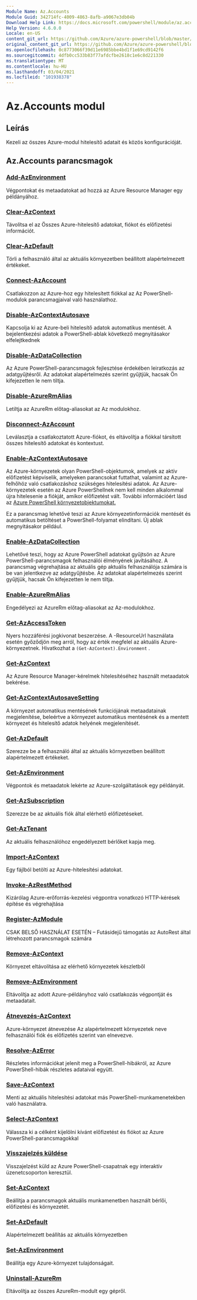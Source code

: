 ```yaml
---
Module Name: Az.Accounts
Module Guid: 342714fc-4009-4863-8afb-a9067e3db04b
Download Help Link: https://docs.microsoft.com/powershell/module/az.accounts
Help Version: 4.6.0.0
Locale: en-US
content_git_url: https://github.com/Azure/azure-powershell/blob/master/src/Accounts/Accounts/help/Az.Accounts.md
original_content_git_url: https://github.com/Azure/azure-powershell/blob/master/src/Accounts/Accounts/help/Az.Accounts.md
ms.openlocfilehash: 0c8773066f39d11e6985bbe4bd1f1e69cd9142f6
ms.sourcegitcommit: 4dfb0cc533b83f77afdcfbe2618c1e6c8d221330
ms.translationtype: MT
ms.contentlocale: hu-HU
ms.lasthandoff: 03/04/2021
ms.locfileid: "101938378"
---
```

# Az.Accounts modul
## Leírás
Kezeli az összes Azure-modul hitelesítő adatait és közös konfigurációját.

## Az.Accounts parancsmagok
### [Add-AzEnvironment](Add-AzEnvironment.md)
Végpontokat és metaadatokat ad hozzá az Azure Resource Manager egy példányához.

### [Clear-AzContext](Clear-AzContext.md)
Távolítsa el az Összes Azure-hitelesítő adatokat, fiókot és előfizetési információt.

### [Clear-AzDefault](Clear-AzDefault.md)
Törli a felhasználó által az aktuális környezetben beállított alapértelmezett értékeket.

### [Connect-AzAccount](Connect-AzAccount.md)
Csatlakozzon az Azure-hoz egy hitelesített fiókkal az Az PowerShell-modulok parancsmagjaival való használathoz.

### [Disable-AzContextAutosave](Disable-AzContextAutosave.md)
Kapcsolja ki az Azure-beli hitelesítő adatok automatikus mentését.  A bejelentkezési adatok a PowerShell-ablak következő megnyitásakor elfelejtkednek

### [Disable-AzDataCollection](Disable-AzDataCollection.md)
Az Azure PowerShell-parancsmagok fejlesztése érdekében leiratkozás az adatgyűjtésről. Az adatokat alapértelmezés szerint gyűjtjük, hacsak Ön kifejezetten le nem tiltja.

### [Disable-AzureRmAlias](Disable-AzureRmAlias.md)
Letiltja az AzureRm előtag-aliasokat az Az modulokhoz.

### [Disconnect-AzAccount](Disconnect-AzAccount.md)
Leválasztja a csatlakoztatott Azure-fiókot, és eltávolítja a fiókkal társított összes hitelesítő adatokat és kontextust.

### [Enable-AzContextAutosave](Enable-AzContextAutosave.md)
Az Azure-környezetek olyan PowerShell-objektumok, amelyek az aktív előfizetést képviselik, amelyeken parancsokat futtathat, valamint az Azure-felhőhöz való csatlakozáshoz szükséges hitelesítési adatok. Az Azure-környezetek esetén az Azure PowerShellnek nem kell minden alkalommal újra hitelesenie a fiókját, amikor előfizetést vált. További információért lásd az [Azure PowerShell környezetobjektumokat.](https://docs.microsoft.com/powershell/azure/context-persistence)

Ez a parancsmag lehetővé teszi az Azure környezetinformációk mentését és automatikus betöltéset a PowerShell-folyamat elindítani. Új ablak megnyitásakor például.

### [Enable-AzDataCollection](Enable-AzDataCollection.md)
Lehetővé teszi, hogy az Azure PowerShell adatokat gyűjtsön az Azure PowerShell-parancsmagok felhasználói élményének javításához. A parancsmag végrehajtása az aktuális gép aktuális felhasználója számára is be van jelentkezve az adatgyűjtésbe. Az adatokat alapértelmezés szerint gyűjtjük, hacsak Ön kifejezetten le nem tiltja.

### [Enable-AzureRmAlias](Enable-AzureRmAlias.md)
Engedélyezi az AzureRm előtag-aliasokat az Az-modulokhoz.

### [Get-AzAccessToken](Get-AzAccessToken.md)
Nyers hozzáférési jogkivonat beszerzése. A -ResourceUrl használata esetén győződjön meg arról, hogy az érték megfelel az aktuális Azure-környezetnek. Hivatkozhat a `(Get-AzContext).Environment` .

### [Get-AzContext](Get-AzContext.md)
Az Azure Resource Manager-kérelmek hitelesítéséhez használt metaadatok bekérése.

### [Get-AzContextAutosaveSetting](Get-AzContextAutosaveSetting.md)
A környezet automatikus mentésének funkciójának metaadatainak megjelenítése, beleértve a környezet automatikus mentésének és a mentett környezet és hitelesítő adatok helyének megjelenítését.

### [Get-AzDefault](Get-AzDefault.md)
Szerezze be a felhasználó által az aktuális környezetben beállított alapértelmezett értékeket.

### [Get-AzEnvironment](Get-AzEnvironment.md)
Végpontok és metaadatok lekérte az Azure-szolgáltatások egy példányát.

### [Get-AzSubscription](Get-AzSubscription.md)
Szerezze be az aktuális fiók által elérhető előfizetéseket.

### [Get-AzTenant](Get-AzTenant.md)
Az aktuális felhasználóhoz engedélyezett bérlőket kapja meg.

### [Import-AzContext](Import-AzContext.md)
Egy fájlból betölti az Azure-hitelesítési adatokat.

### [Invoke-AzRestMethod](Invoke-AzRestMethod.md)
Kizárólag Azure-erőforrás-kezelési végpontra vonatkozó HTTP-kérések építése és végrehajtása

### [Register-AzModule](Register-AzModule.md)
CSAK BELSŐ HASZNÁLAT ESETÉN – Futásidejű támogatás az AutoRest által létrehozott parancsmagok számára

### [Remove-AzContext](Remove-AzContext.md)
Környezet eltávolítása az elérhető környezetek készletből

### [Remove-AzEnvironment](Remove-AzEnvironment.md)
Eltávolítja az adott Azure-példányhoz való csatlakozás végpontját és metaadatait.

### [Átnevezés-AzContext](Rename-AzContext.md)
Azure-környezet átnevezése  Az alapértelmezett környezetek neve felhasználói fiók és előfizetés szerint van elnevezve.

### [Resolve-AzError](Resolve-AzError.md)
Részletes információkat jelenít meg a PowerShell-hibákról, az Azure PowerShell-hibák részletes adataival együtt.

### [Save-AzContext](Save-AzContext.md)
Menti az aktuális hitelesítési adatokat más PowerShell-munkamenetekben való használatra.

### [Select-AzContext](Select-AzContext.md)
Válassza ki a célként kijelölni kívánt előfizetést és fiókot az Azure PowerShell-parancsmagokkal

### [Visszajelzés küldése](Send-Feedback.md)
Visszajelzést küld az Azure PowerShell-csapatnak egy interaktív üzenetcsoporton keresztül.

### [Set-AzContext](Set-AzContext.md)
Beállítja a parancsmagok aktuális munkamenetben használt bérlői, előfizetési és környezetét.

### [Set-AzDefault](Set-AzDefault.md)
Alapértelmezett beállítás az aktuális környezetben

### [Set-AzEnvironment](Set-AzEnvironment.md)
Beállítja egy Azure-környezet tulajdonságait.

### [Uninstall-AzureRm](Uninstall-AzureRm.md)
Eltávolítja az összes AzureRm-modult egy gépről.

